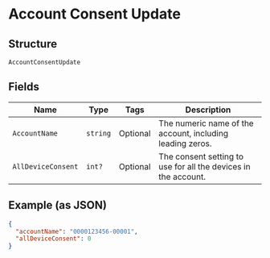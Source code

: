 
# Account Consent Update

## Structure

`AccountConsentUpdate`

## Fields

| Name | Type | Tags | Description |
|  --- | --- | --- | --- |
| `AccountName` | `string` | Optional | The numeric name of the account, including leading zeros. |
| `AllDeviceConsent` | `int?` | Optional | The consent setting to use for all the devices in the account. |

## Example (as JSON)

```json
{
  "accountName": "0000123456-00001",
  "allDeviceConsent": 0
}
```

